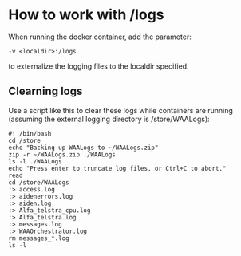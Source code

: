 # How to work with /logs 

When running the docker container, add the parameter:
````
-v <localdir>:/logs
````
to externalize the logging files to the localdir specified.

## Clearning logs
Use a script like this to clear these logs while containers are running (assuming the external logging directory is /store/WAALogs):

````
#! /bin/bash
cd /store
echo "Backing up WAALogs to ~/WAALogs.zip"
zip -r ~/WAALogs.zip ./WAALogs
ls -l ./WAALogs
echo "Press enter to truncate log files, or Ctrl+C to abort."
read 
cd /store/WAALogs
:> access.log
:> aidenerrors.log
:> aiden.log
:> Alfa_telstra_cpu.log
:> Alfa_telstra.log
:> messages.log
:> WAAOrchestrator.log
rm messages_*.log
ls -l
````
